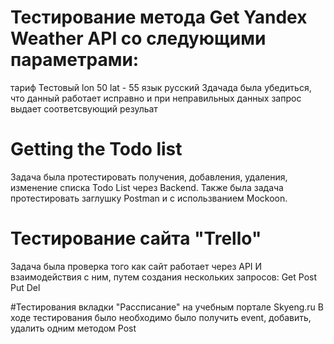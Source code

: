 # Тестирование метода Get Yandex Weather API со следующими параметрами:
тариф Тестовый
lon 50
lat - 55
язык русский
Здачада была убедиться, что данный работает исправно и при неправильных данных запрос выдает соответсвующий резульат

# Getting the Todo list
Задача была протестировать получения, добавления, удаления, изменение списка Todo List через Backend.
Также была задача протестировать заглушку Postman и с использванием Mockoon.

# Тестирование сайта "Trello"
Задача была проверка того как сайт работает через API
И взаимодействия с ним, путем создания нескольких запросов:
Get
Post 
Put
Del

#Тестирования вкладки "Рассписание" на учебным портале Skyeng.ru
В ходе тестирования было необходимо было получить event, добавить, удалить одним методом Post


